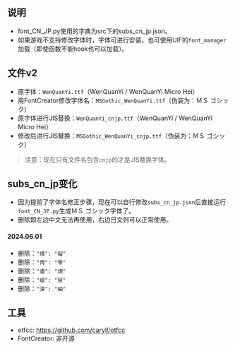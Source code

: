 ## 说明
* font_CN_JP.py使用的字典为src下的subs_cn_jp.json。
* 如果游戏不支持修改字体时，字体可进行安装，也可使用UIF的`font_manager`加载（即使函数不能hook也可以加载）。

## 文件v2
* 原字体：`WenQuanYi.ttf`（WenQuanYi / WenQuanYi Micro Hei）
* 用FontCreator修改字体名：`MSGothic_WenQuanYi.ttf`（伪装为：ＭＳ ゴシック）
* 原字体进行JIS替换：`WenQuanYi_cnjp.ttf`（WenQuanYi / WenQuanYi Micro Hei）
* 修改后进行JIS替换：`MSGothic_WenQuanYi_cnjp.ttf`（伪装为：ＭＳ ゴシック）
> 注意：现在只有文件名包含`cnjp`的才是JIS替换字体。

## subs_cn_jp变化
* 因为提前了字体名修正步骤，现在可以自行修改`subs_cn_jp.json`后直接运行`font_CN_JP.py`生成ＭＳ ゴシック字体了。
* 删除即左边中文无法再使用，右边日文则可以正常使用。
#### 2024.06.01
* 删除：`"缳": "瑠"`
* 删除：`"俜": "雫"`
* 删除：`"遹": "畑"`
* 删除：`"崐": "栞"`
* 删除：`"涑": "紬"`

## 工具
* otfcc: https://github.com/caryll/otfcc
* FontCreator: 非开源